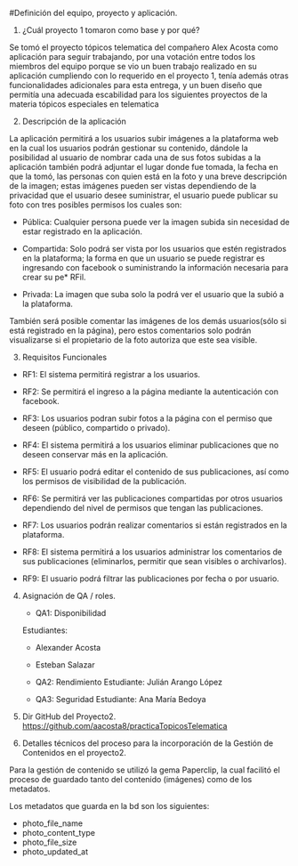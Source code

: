 #Definición del equipo, proyecto y aplicación.

1. ¿Cuál    proyecto 1    tomaron    como    base    y    por    qué?    

  Se tomó el proyecto  tópicos telematica del compañero Alex Acosta como aplicación para seguir trabajando, por una votación entre todos los miembros del equipo porque se vio un buen trabajo realizado en su aplicación cumpliendo con lo requerido en el proyecto 1, tenía además otras funcionalidades adicionales para esta entrega,  y un buen diseño que permitía una adecuada escabilidad para los siguientes proyectos de la materia tópicos especiales en telematica

2. Descripción    de    la    aplicación  

  La aplicación permitirá a los usuarios subir imágenes a la plataforma web en la cual los usuarios podrán gestionar su contenido, dándole la posibilidad al usuario de nombrar cada una de sus fotos subidas a la aplicación también podrá adjuntar el lugar donde fue tomada, la fecha en que la tomó, las personas con quien está en la foto  y una breve descripción de la imagen; estas imágenes pueden ser vistas dependiendo de la privacidad que el usuario desee suministrar, el usuario puede publicar su foto con tres posibles permisos los cuales son:

  * Pública: Cualquier persona puede ver la imagen subida sin necesidad de estar registrado en la aplicación.

  * Compartida: Solo podrá ser vista por los usuarios que estén registrados en la plataforma; la forma en que un usuario se puede registrar es ingresando con facebook o suministrando la información necesaria para crear su pe* RFil.

  * Privada: La imagen que suba solo la podrá ver el usuario que la subió a la plataforma.

  También será posible comentar las imágenes de los demás usuarios(sólo si está registrado en la página), pero estos comentarios solo podrán visualizarse si el propietario de la foto  autoriza que este sea visible.    

3. Requisitos    Funcionales    

  * RF1: El sistema permitirá registrar a los usuarios.

  * RF2: Se permitirá el ingreso a la página mediante la autenticación con facebook.

  * RF3: Los usuarios podran subir fotos a la página con el permiso que deseen (público, compartido o privado).

  * RF4: El sistema permitirá a los usuarios eliminar publicaciones que no deseen conservar más en la aplicación.

  * RF5: El usuario podrá editar el contenido de sus publicaciones, así como los permisos de visibilidad de la publicación.

  * RF6: Se permitirá ver las publicaciones compartidas por otros usuarios dependiendo del nivel de permisos que tengan las publicaciones.

  * RF7: Los usuarios podrán realizar comentarios si están registrados en la plataforma.

  * RF8: El sistema permitirá a los usuarios administrar los comentarios de sus publicaciones (eliminarlos, permitir que sean visibles o archivarlos).

  * RF9: El usuario podrá filtrar las publicaciones por fecha o por usuario.

4. Asignación    de     QA    /    roles.     
   * QA1:    Disponibilidad

    Estudiantes:  
    * Alexander Acosta
    * Esteban Salazar  

   * QA2:     Rendimiento                Estudiante:  Julián Arango López

   * QA3:     Seguridad                  Estudiante: Ana María Bedoya    

5. Dir    GitHub    del    Proyecto2.
  https://github.com/aacosta8/practicaTopicosTelematica    


6. Detalles    técnicos    del    proceso    para    la    incorporación    de    la    Gestión    de    Contenidos    en    el    proyecto2.    

  Para la gestión de contenido se utilizó la gema Paperclip, la cual facilitó el proceso de guardado tanto del contenido (imágenes) como de los metadatos.

  Los metadatos que guarda en la bd son los siguientes:

  * photo_file_name
  * photo_content_type
  * photo_file_size
  * photo_updated_at
